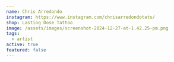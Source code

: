 ```yaml
---
name: Chris Arredondo
instagram: https://www.instagram.com/chrisarredondotats/
shop: Lasting Dose Tattoo
image: /assets/images/screenshot-2024-12-27-at-1.42.25-pm.png
tags:
  - artist
active: true
featured: false
---
```

